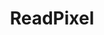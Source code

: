 ---
title: "ReadPixel"
Icon: "colorize"
weight: 9
description: "Provides the pixel's value at the given coordinates."
draft: false
---